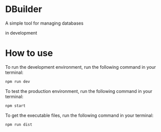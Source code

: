 # DBuilder

A simple tool for managing databases

in development

# How to use

To run the development environment, run the following command in your terminal:
```bash
npm run dev
```

To test the production environment, run the following command in your terminal:
```bash
npm start
```

To get the executable files, run the following command in your terminal:
```bash
npm run dist
```